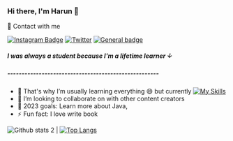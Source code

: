 ### Hi there, I'm Harun 👋

 🔗 Contact with me 

[![Instagram Badge](https://img.shields.io/badge/-Instagram-C13584?style=flat-quare&labelColor=C13584&logo=instagram&logoColor=white&link=link)]([link](https://www.instagram.com/harnylmzz10line/)) [![Twitter](https://img.shields.io/twitter/url/https/twitter.com/cloudposse.svg?style=social&label=Follow%20%40cloudposse)](https://twitter.com/harnylmzz10line)  [![General badge](https://img.shields.io/badge/<[GMAİL](https://img.shields.io/badge/Gmail-D14836?style=for-the-badge&logo=gmail&logoColor=white)>-<harnylmzz@outlook.com>-<COLOR>.svg)]([https://shields.io/](https://img.shields.io/badge/Instagram-E4405F?style=for-the-badge&logo=instagram&logoColor=white))


##### I was always a student because I'm a lifetime learner ↓
##### -----------------------------------------------------
- 🌱 That's why I’m usually learning everything 😄 but currently [![My Skills](https://skillicons.dev/icons?i=java)](https://skillicons.dev)
- 👯 I’m looking to collaborate on with other content creators
- 🥅 2023 goals: Learn more about Java, 
- ⚡ Fun fact: I love write book

![Github stats 2](https://github-readme-stats.vercel.app/api?username=harnylmzz&show_icons=true&theme=radical) | [![Top Langs](https://github-readme-stats.vercel.app/api/top-langs/?username=harnylmzz&layout=compact)](https://github.com/anuraghazra/github-readme-stats)
<!--
**harnylmzz/harnylmzz** is a ✨ _special_ ✨ repository because its `README.md` (this file) appears on your GitHub profile.




